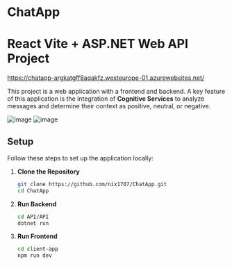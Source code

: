 # ChatApp
# React Vite + ASP.NET Web API Project

https://chatapp-argkatgff8aqakfz.westeurope-01.azurewebsites.net/

This project is a web application with a frontend and backend. A key feature of this application is the integration of **Cognitive Services** to analyze messages and determine their context as positive, neutral, or negative.

![image](https://github.com/user-attachments/assets/58d07dc2-64ea-4b98-ae46-834440e55ca0)
![image](https://github.com/user-attachments/assets/82292b31-cdba-46d1-acfb-6028f061cea8)

## Setup
Follow these steps to set up the application locally:

1. **Clone the Repository**
   ```bash
   git clone https://github.com/nix1707/ChatApp.git
   cd ChatApp

2. **Run Backend**
   ```bash
   cd API/API
   dotnet run

2. **Run Frontend**
   ```bash
   cd client-app
   npm run dev
